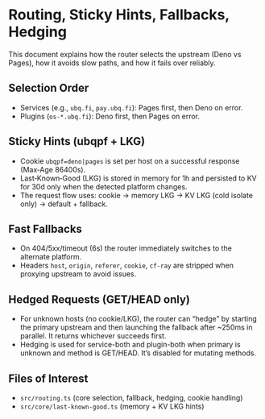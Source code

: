 # Routing, Sticky Hints, Fallbacks, Hedging

This document explains how the router selects the upstream (Deno vs Pages), how it avoids slow paths, and how it fails over reliably.

## Selection Order
- Services (e.g., `ubq.fi`, `pay.ubq.fi`): Pages first, then Deno on error.
- Plugins (`os-*.ubq.fi`): Deno first, then Pages on error.

## Sticky Hints (ubqpf + LKG)
- Cookie `ubqpf=deno|pages` is set per host on a successful response (Max‑Age 86400s).
- Last‑Known‑Good (LKG) is stored in memory for 1h and persisted to KV for 30d only when the detected platform changes.
- The request flow uses: cookie → memory LKG → KV LKG (cold isolate only) → default + fallback.

## Fast Fallbacks
- On 404/5xx/timeout (6s) the router immediately switches to the alternate platform.
- Headers `host`, `origin`, `referer`, `cookie`, `cf-ray` are stripped when proxying upstream to avoid issues.

## Hedged Requests (GET/HEAD only)
- For unknown hosts (no cookie/LKG), the router can “hedge” by starting the primary upstream and then launching the fallback after ~250ms in parallel. It returns whichever succeeds first.
- Hedging is used for service-both and plugin-both when primary is unknown and method is GET/HEAD. It’s disabled for mutating methods.

## Files of Interest
- `src/routing.ts` (core selection, fallback, hedging, cookie handling)
- `src/core/last-known-good.ts` (memory + KV LKG hints)

